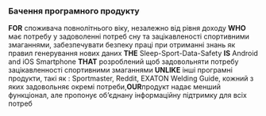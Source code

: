 ### Бачення програмного продукту
**FOR** споживача повнолітнього віку, незалежно від рівня доходу **WHO** має потребу у задоволенні потреб сну та зацікавленості спортивними змаганнями, забезпечувати безпеку праці при отриманні знань як правил генерування нових даних **THE** Sleep-Sport-Data-Safety **IS** Android and iOS Smartphone **THAT** розроблений щоб задовольняти потребу зацікавленності спортивними змаганнями **UNLIKE** інші програмні продукти, такі як : Sportmaster, Reddit, EXATON Welding Guide, кожний з яких задовольняє окремі потреби,**OUR**продукт надає менший функціонал, але пропонує об’єднану інформаційну підтримку для всіх потреб
